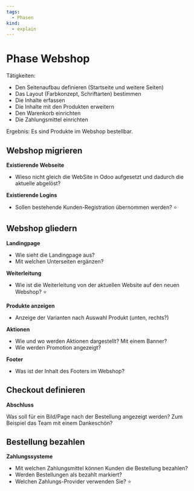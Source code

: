 ```yaml
---
tags:
  - Phasen
kind:
  - explain
---
```

# Phase Webshop

Tätigkeiten:

* Den Seitenaufbau definieren (Startseite und weitere Seiten)
* Das Layout (Farbkonzept, Schriftarten) bestimmen
* Die Inhalte erfassen
* Die Inhalte mit den Produkten erweitern
* Den Warenkorb einrichten
* Die Zahlungsmittel einrichten

Ergebnis: Es sind Produkte im Webshop bestellbar.

## Webshop migrieren

**Existierende Webseite**

- Wieso nicht gleich die WebSite in Odoo aufgesetzt und dadurch die aktuelle abgelöst?

**Existierende Logins**

-  Sollen bestehende Kunden-Registration übernommen werden? ⭐

## Webshop gliedern

**Landingpage**

* Wie sieht die Landingpage aus?
* Mit welchen Unterseiten ergänzen?

**Weiterleitung**

- Wie ist die Weiterleitung von der aktuellen Website auf den neuen Webshop? ⭐

**Produkte anzeigen**

- Anzeige der Varianten nach Auswahl Produkt (unten, rechts?)

**Aktionen**

- Wie und wo werden Aktionen dargestellt? Mit einem Banner?
- Wie werden Promotion angezeigt?

**Footer**

- Was ist der Inhalt des Footers im Webshop?

## Checkout definieren

**Abschluss**

Was soll für ein Bild/Page nach der Bestellung angezeigt werden? Zum Beispiel das Team mit einem Dankeschön?

## Bestellung bezahlen

**Zahlungssysteme**

* Mit welchen Zahlungsmittel können Kunden die Bestellung bezahlen?
* Werden Bestellungen als bezahlt markiert?
* Welchen Zahlungs-Provider verwenden Sie? ⭐